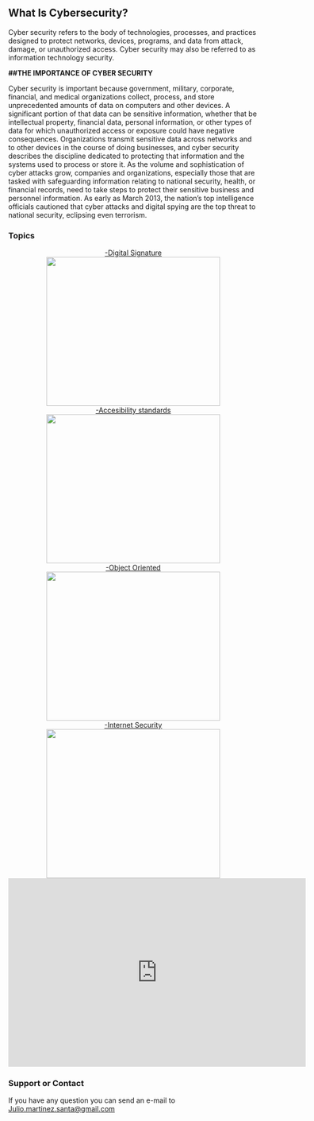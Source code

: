 ## What Is Cybersecurity?

Cyber security refers to the body of technologies, processes, and practices designed to protect networks, devices, programs, and data from attack, damage, or unauthorized access. Cyber security may also be referred to as information technology security.

 <strong>##THE IMPORTANCE OF CYBER SECURITY </strong>

Cyber security is important because government, military, corporate, financial, and medical organizations collect, process, and store unprecedented amounts of data on computers and other devices. A significant portion of that data can be sensitive information, whether that be intellectual property, financial data, personal information, or other types of data for which unauthorized access or exposure could have negative consequences. Organizations transmit sensitive data across networks and to other devices in the course of doing businesses, and cyber security describes the discipline dedicated to protecting that information and the systems used to process or store it. As the volume and sophistication of cyber attacks grow, companies and organizations, especially those that are tasked with safeguarding information relating to national security, health, or financial records, need to take steps to protect their sensitive business and personnel information. As early as March 2013, the nation’s top intelligence officials cautioned that cyber attacks and digital spying are the top threat to national security, eclipsing even terrorism.

### Topics
  <center> <a href ="general.html"> -Digital Signature  </center>
 
 <center> <img src="https://blog.signaturit.com/hubfs/19-jun-18-twitter-blog-eng.png" width="350" height="300">  </center>




<center> <a href="accesibility.html"> -Accesibility standards </a>  </center>



<center> <img src="https://internetdevels.com/sites/default/files/public/blog_preview/web_accessibility_standards_in_drupal8.jpg" width="350" height="300">  </center>

<center> <a href="object.html">-Object Oriented </a>  </center>


<center> <img src="https://images-na.ssl-images-amazon.com/images/I/41mtTiAs8fL._SX384_BO1,204,203,200_.jpg" width="350" height="300">  </center>


<center> <a href="internet.html">-Internet Security </a>  </center>


<center> <img src="https://antivirus.comodo.com/blog/wp-content/uploads/2019/03/why-internet-security.png" width="350" height="300"> </center>











 <center> <iframe width="600" height="380" src="https://www.youtube.com/embed/inWWhr5tnEA" title="YouTube video player" frameborder="0" allow="accelerometer; autoplay; clipboard-write; encrypted-media; gyroscope; picture-in-picture" allowfullscreen></iframe> </center>
 
 
 








### Support or Contact

If you have any question you can send an e-mail to Julio.martinez.santa@gmail.com
